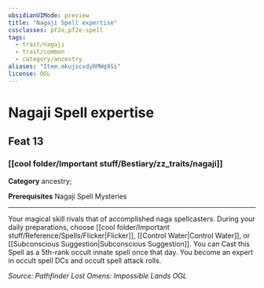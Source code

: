 ```yaml
---
obsidianUIMode: preview
title: "Nagaji Spell expertise"
cssclasses: pf2e,pf2e-spell
tags:
  - trait/nagaji
  - trait/common
  - category/ancestry
aliases: "Item.mkujscvdyRMWq9Si"
license: OGL
---
```

# Nagaji Spell expertise
## Feat 13
### [[cool folder/Important stuff/Bestiary/zz_traits/nagaji]]

**Category** ancestry; 



**Prerequisites** Nagaji Spell Mysteries
* * *
Your magical skill rivals that of accomplished naga spellcasters. During your daily preparations, choose [[cool folder/Important stuff/Reference/Spells/Flicker|Flicker]], [[Control Water|Control Water]], or [[Subconscious Suggestion|Subconscious Suggestion]]. You can Cast this Spell as a 5th-rank occult innate spell once that day. You become an expert in occult spell DCs and occult spell attack rolls.

*Source: Pathfinder Lost Omens: Impossible Lands*
*OGL*